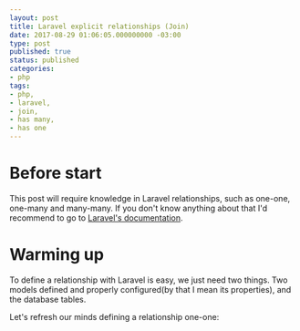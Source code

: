 ```yaml
---
layout: post
title: Laravel explicit relationships (Join)
date: 2017-08-29 01:06:05.000000000 -03:00
type: post
published: true
status: published
categories:
- php
tags:
- php,
- laravel,
- join,
- has many,
- has one
---
```


# Before start

This post will require knowledge in Laravel relationships, such as 
one-one, one-many and many-many. If you don't know anything about that
I'd recommend to go to [Laravel's documentation](https://laravel.com/docs/eloquent-relationships#defining-relationships).

# Warming up

To define a relationship with Laravel is easy, we just need two things. 
Two models defined and properly configured(by that I mean its properties), and
the database tables.

Let's refresh our minds defining a relationship one-one:

```php
```

